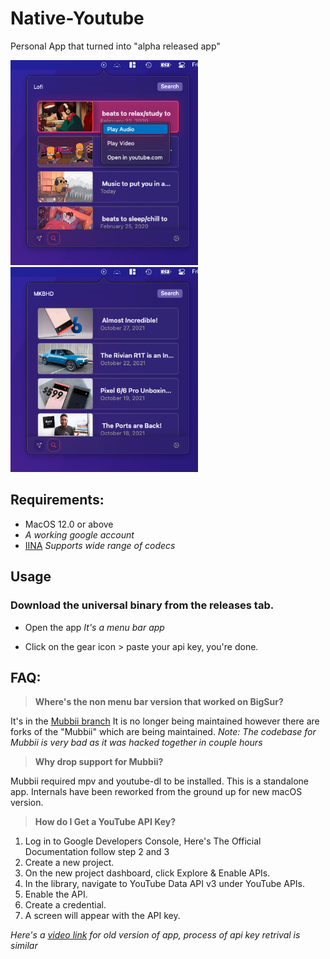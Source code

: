 # Native-Youtube
Personal App that turned into "alpha released app"

<img src="https://raw.githubusercontent.com/Aayush9029/Native-Youtube/main/ReadmeAssets/lofi.png" width='300px'> <img src="https://raw.githubusercontent.com/Aayush9029/Native-Youtube/main/ReadmeAssets/mkbhd.png" width='300px'>

## Requirements:
- MacOS 12.0 or above
- *A working google account*
- [IINA](https://iina.io) *Supports wide range of codecs*

## Usage
### Download the universal binary from the releases tab.
- Open the app *It's a menu bar app*

- Click on the gear icon > paste your api key, you're done.

## FAQ:

> **Where's the non menu bar version that worked on BigSur?**

It's in the [Mubbii branch](https://github.com/Aayush9029/Native-Youtube/tree/Mubbii)
It is no longer being maintained however there are forks of the "Mubbii" which are being maintained.
*Note: The codebase for Mubbii is very bad as it was hacked together in couple hours*

> **Why drop support for Mubbii?**

Mubbii required mpv and youtube-dl to be installed. This is a standalone app. Internals have been reworked from the ground up for new macOS version.

> **How do I Get a YouTube API Key?**
1. Log in to Google Developers Console, Here's The Official Documentation follow step 2 and 3
2. Create a new project.
3. On the new project dashboard, click Explore & Enable APIs.
4. In the library, navigate to YouTube Data API v3 under YouTube APIs.
5. Enable the API.
6. Create a credential.
7. A screen will appear with the API key.

*Here's a [video link](https://www.youtube.com/watch?v=WrFPERZb7uw) for old version of app, process of api key retrival is similar*

